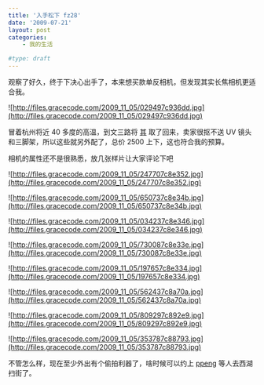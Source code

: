 ```yaml
---
title: '入手松下 fz28'
date: '2009-07-21'
layout: post
categories:
    - 我的生活

#type: draft
---
```


观察了好久，终于下决心出手了，本来想买款单反相机，但发现其实长焦相机更适合我。

![http://files.gracecode.com/2009_11_05/029497c936dd.jpg](http://files.gracecode.com/2009_11_05/029497c936dd.jpg)

冒着杭州将近 40 多度的高温，到文三路将 [其](http://dc.pconline.com.cn/pingce/xfl_dc_pcyyr/0808/1372579.html) 取了回来，卖家很抠不送 UV 镜头和三脚架，所以这些就另外配了，总价 2500 上下，这也符合我的预算。

相机的属性还不是很熟悉，放几张样片让大家评论下吧

![http://files.gracecode.com/2009_11_05/247707c8e352.jpg](http://files.gracecode.com/2009_11_05/247707c8e352.jpg)

![http://files.gracecode.com/2009_11_05/650737c8e34b.jpg](http://files.gracecode.com/2009_11_05/650737c8e34b.jpg)

![http://files.gracecode.com/2009_11_05/034237c8e346.jpg](http://files.gracecode.com/2009_11_05/034237c8e346.jpg)

![http://files.gracecode.com/2009_11_05/730087c8e33e.jpg](http://files.gracecode.com/2009_11_05/730087c8e33e.jpg)

![http://files.gracecode.com/2009_11_05/197657c8e334.jpg](http://files.gracecode.com/2009_11_05/197657c8e334.jpg)

![http://files.gracecode.com/2009_11_05/562437c8a70a.jpg](http://files.gracecode.com/2009_11_05/562437c8a70a.jpg)

![http://files.gracecode.com/2009_11_05/809297c892e9.jpg](http://files.gracecode.com/2009_11_05/809297c892e9.jpg)

![http://files.gracecode.com/2009_11_05/353787c88793.jpg](http://files.gracecode.com/2009_11_05/353787c88793.jpg)

不管怎么样，现在至少外出有个偷拍利器了，啥时候可以约上  [ppeng](http://www.ppeng.cn)  等人去西湖扫街了。

